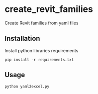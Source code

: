 # create_revit_families
Create Revit families from yaml files

## Installation

Install python libraries requirements

```
pip install -r requirements.txt
```

## Usage

```
python yaml2excel.py
```

